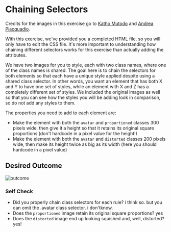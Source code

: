 # Chaining Selectors

Credits for the images in this exercise go to [Katho Mutodo](https://www.pexels.com/@photobykatho?utm_content=attributionCopyText&utm_medium=referral&utm_source=pexels) and [Andrea Piacquadio](https://www.pexels.com/@olly?utm_content=attributionCopyText&utm_medium=referral&utm_source=pexels).

With this exercise, we've provided you a completed HTML file, so you will only have to edit the CSS file. It's more important to understanding how chaining different selectors works for this exercise than actually adding the attributes.

We have two images for you to style, each with two class names, where one of the class names is shared. The goal here is to chain the selectors for both elements so that each have a unique style applied despite using a shared class selector. In other words, you want an element that has both X and Y to have one set of styles, while an element with X and Z has a completely different set of styles. We included the original images as well so that you can see how the styles you will be adding look in comparison, so do not add any styles to them.

The properties you need to add to each element are:

* Make the element with both the `avatar` and `proportioned` classes 300 pixels wide, then give it a height so that it retains its original square proportions (don't hardcode in a pixel value for the height!)
* Make the element with both the `avatar` and `distorted` classes 200 pixels wide, then make its height twice as big as its width (here you should hardcode in a pixel value)

## Desired Outcome
![outcome](https://user-images.githubusercontent.com/70952936/131268893-f2e0b302-ea2e-44b8-ba30-b555a35023c9.jpg)


### Self Check
- Did you properly chain class selectors for each rule? i think so. but you can omit the .avatar class selector. i don'tknow. 
- Does the `proportioned` image retain its original square proportions? yes
- Does the `distorted` image end up looking squished and, well, distorted? yes!